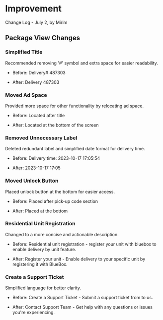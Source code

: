 # Improvement
Change Log - July 2, by Mirim

## Package View Changes
### Simplified Title
Recommended removing '#' symbol and extra space for easier readability.
- Before: Delivery# 487303
+ After: Delivery 487303

### Moved Ad Space
Provided more space for other functionality by relocating ad space.
- Before: Located after title
+ After: Located at the bottom of the screen

### Removed Unnecessary Label
Deleted redundant label and simplified date format for delivery time.
- Before: Delivery time: 2023-10-17 17:05:54
+ After: 2023-10-17 17:05

### Moved Unlock Button
Placed unlock button at the bottom for easier access.
- Before: Placed after pick-up code section
+ After: Placed at the bottom

### Residential Unit Registration
Changed to a more concise and actionable description.
- Before: Residential unit registration - register your unit with bluebox to enable delivery by unit feature.
+ After: Register your unit - Enable delivery to your specific unit by registering it with BlueBox.

### Create a Support Ticket
Simplified language for better clarity.
- Before: Create a Support Ticket - Submit a support ticket from to us.
+ After: Contact Support Team - Get help with any questions or issues you're experiencing.
